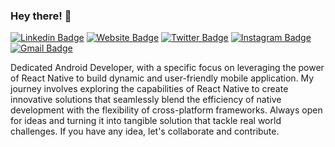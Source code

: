 ### Hey there! 👋
[![Linkedin Badge](https://img.shields.io/badge/-Ashutosh-blue?style=flat&logo=Linkedin&logoColor=white&link=https://www.linkedin.com/in/ashutosh-yadav-9605b9239/)](www.linkedin.com/in/ashutosh-yadav-9605b9239)
[![Website Badge](https://img.shields.io/badge/-mbsaiaditya.in-47CCCC?style=flat&logo=Google-Chrome&logoColor=white&link=https://jessicalim.me)](https://mbsaiaditya.in)
[![Twitter Badge](https://img.shields.io/badge/-@mbsaiaditya-1ca0f1?style=flat&labelColor=1ca0f1&logo=twitter&logoColor=white&link=https://twitter.com/_jesslim)](https://twitter.com/Ashutosh_____11)
[![Instagram Badge](https://img.shields.io/badge/-@mbsaiaditya-purple?style=flat&logo=instagram&logoColor=white&link=https://instagram.com/https://www.instagram.com/mbsaiaditya/)](https://www.instagram.com/ashu__4875?igsh=YjZoNnBxamFjdzA1)
[![Gmail Badge](https://img.shields.io/badge/-mbsaiaditya-c14438?style=flat&logo=Gmail&logoColor=white&link=mailto:jessicalim813@gmail.com)](mailto:ay599623@gmail.com)


Dedicated Android Developer, with a specific focus on leveraging the power of React Native to build  dynamic and user-friendly mobile application. My journey involves exploring the capabilities of React Native to create innovative solutions that seamlessly blend the efficiency of native development with the flexibility of cross-platform frameworks.
Always open for ideas and turning it into tangible solution that tackle real world challenges. 
If you have any idea, let's collaborate and contribute.







